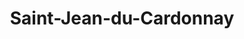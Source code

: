 ---
title: Saint-Jean-du-Cardonnay
url: /saint-jean-du-cardonnay/
latitude: 49.492
longitude: 1.021
---